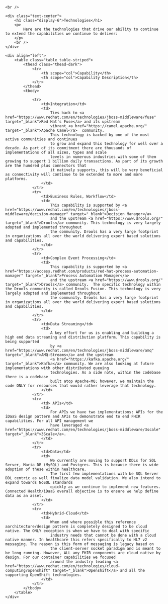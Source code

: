 ﻿<!DOCTYPE html>
<html lang="en">
<head>
    <meta charset="UTF-8">
    <title>Connected Health / iDaaS (Intelligent Data As A Service) Technologies</title>
</head>
<body>

    <br />

    <div class="text-center">
        <h1 class="display-6">Technologies</h1>
        <p>
            Here are the technologies that drive our ability to continue to extend the capabilities we continue to deliver:
        </p>
        <br />
    </div>

    <div align="left">
        <table class="table table-striped">
            <thead class="thead-dark">
                <tr>
                    <th scope="col">Capability</th>
                    <th scope="col">Capability Description</th>
                </tr>
            </thead>
            <tbody>
           
                <tr>
                    <td>Integration</td>
                    <td>
                        Ties back to <a href="https://www.redhat.com/en/technologies/jboss-middleware/fuse" target="_blank">Red Hat’s Fuse</a> and its upstream
                        vibrant <a href="https://camel.apache.org/" target="_blank">Apache Camel</a>  community.
                        This technology is backed by one of the most active communities and continues
                        to grow and expand this technology for well over a decade. As part of its commitment there are thousands of implementations of all sizes, types and scale
                        levels in numerous industries with some of them growing to support 1 billion daily transactions. As part of its growth are the hundred plus connectors that
                        it natively supports, this will be very beneficial as connectivity will continue to be extended to more and more platforms.
                    </td>
                </tr>
                <tr>
                    <td>Business Rules, Workflow</td>
                    <td>
                        This capability is supported by <a href="https://www.redhat.com/en/technologies/jboss-middleware/decision-manager" target="_blank">Decision Manager</a>
                        and the upstream <a href="https://www.drools.org/" target="_blank">Drools</a> community. This technology is very largely adopted and implemented throughout
                        the community. Drools has a very large footprint in organizations all over the world delivering expert based solutions and capabilities.
                    </td>
                </tr>
                <tr>
                    <td>Complex Event Processing</td>
                    <td>
                        This capability is supported by <a href="https://access.redhat.com/products/red-hat-process-automation-manager" target="_blank">Process Automation Manager</a>
                        and the upstream <a href="https://www.drools.org/" target="_blank">Drools</a> community.  The specific technology within the Drools community is called Drools Fusion. This technology is very largely adopted and implemented throughout
                        the community. Drools has a very large footprint in organizations all over the world delivering expert based solutions and capabilities.
                    </td>
                </tr>
                <tr>
                    <td>Data Streaming</td>
                    <td>
                        A key effort for us is enabling and building a high end data streaming and distribution platform. This capability is being supported
                        by <a href="https://www.redhat.com/en/technologies/jboss-middleware/amq" target="_blank">AMQ-Streams</a> and the upstream
                        <a href="https://kafka.apache.org/" target="_blank">Kafka</a> community. We are also looking at future implementations with other distributed queuing
                        technologies. As a side note, within the codebase there is a codebase
                        built atop Apache-MQ; however, we maintain the code ONLY for resources that would rather leverage that technology.
                    </td>
                </tr>
                <tr>
                    <td> APIs</td>
                    <td>
                        For APIs we have two implementations: APIs for the iDaaS design pattern and APIs to demonstrate end to end FHIR capabilities. For all API management we
                        have leveraged <a href="https://www.redhat.com/en/technologies/jboss-middleware/3scale" target="_blank">3Scale</a>.
                    </td>
                </tr>
                <tr>
                    <td>Data</td>
                    <td>
                        We currently are moving to support DDLs for SQL Server, Maria DB (MySQL) and Postgres. This is because there is wide adoption of these within healthcare.
                        The first few implementations with be SQL Server DDL centric as well finalize data model validation. We also intend to expand towards NoSQL standards
                        quickly as we continue to implement new features. Connected Health/iDaaS overall objective is to ensure we help define data as an asset.
                    </td>
                </tr>
                <tr>
                    <td>Hybrid-Cloud</td>
                    <td>
                        When and where possible this reference aarchitecture/design pattern is completely designed to be cloud native. The ONLY exception is when we have to deal with specific
                        industry needs that cannot be done with a cloud native manner. In healthcare this refers specifically to HL7 v2 messaging. The reason is this form of messaging is legacy based on
                        the client-server socket paradigm and is meant to be long running. However, ALL any FHIR components are cloud native by design. For our container capabilities we focused
                        around the industry leading <a href="https://www.redhat.com/en/technologies/cloud-computing/openshift" target="_blank">Openshift</a> and all the supporting OpenShift technologies.
                    </td>
                </tr>
            </tbody>
        </table>
    </div>
</body>
</html>